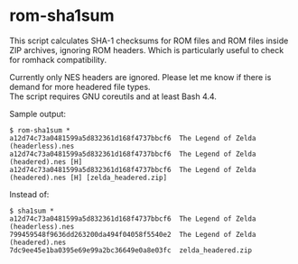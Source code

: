 # rom-sha1sum
This script calculates SHA-1 checksums for ROM files and ROM files inside ZIP archives, ignoring ROM headers. Which is particularly useful to check for romhack compatibility.

Currently only NES headers are ignored. Please let me know if there is demand for more headered file types.  
The script requires GNU coreutils and at least Bash 4.4.

Sample output:

```
$ rom-sha1sum *
a12d74c73a0481599a5d832361d168f4737bbcf6  The Legend of Zelda (headerless).nes
a12d74c73a0481599a5d832361d168f4737bbcf6  The Legend of Zelda (headered).nes [H]
a12d74c73a0481599a5d832361d168f4737bbcf6  The Legend of Zelda (headered).nes [H] [zelda_headered.zip]
```

Instead of:

```
$ sha1sum *
a12d74c73a0481599a5d832361d168f4737bbcf6  The Legend of Zelda (headerless).nes
799459548f9636dd263200da494f04058f5540e2  The Legend of Zelda (headered).nes
7dc9ee45e1ba0395e69e99a2bc36649e0a8e03fc  zelda_headered.zip
```
